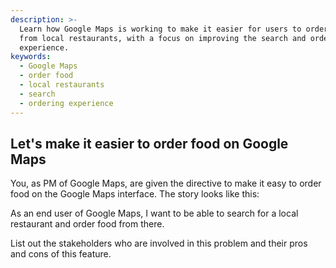 ```yaml
---
description: >-
  Learn how Google Maps is working to make it easier for users to order food
  from local restaurants, with a focus on improving the search and ordering
  experience.
keywords:
  - Google Maps
  - order food
  - local restaurants
  - search
  - ordering experience
---
```


## Let's make it easier to order food on Google Maps

You, as PM of Google Maps, are given the directive to make it easy to order food on the Google Maps interface. The story looks like this:

As an end user of Google Maps, I want to be able to search for a local restaurant and order food from there.

List out the stakeholders who are involved in this problem and their pros and cons of this feature.
